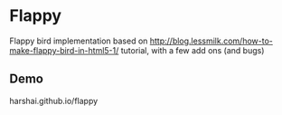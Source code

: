 # Flappy
Flappy bird implementation based on http://blog.lessmilk.com/how-to-make-flappy-bird-in-html5-1/ tutorial, with a few add ons (and bugs)

## Demo
harshai.github.io/flappy
